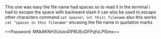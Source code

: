 This one was easy the file name had spaces  so to read it in the terminal i had to escape  the space with backward slash it can also be used to escape other characters 
command `cat spaces\ in\ this\ filename`
also this works `cat "spaces in this filename"`  encasing the file name in quotation marks

==Password: MNk8KNH3Usiio41PRUEoDFPqfxLPlSmx==